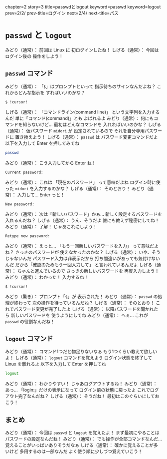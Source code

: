 chapter=2
story=3
title=passwdとlogout
keyword=passwd
keyword=logout
prev=2/2/
prev-title=ログイン
next=2/4/
next-title=パス

# `passwd` と `logout`

みどり（通常）：
  前回は Linux に
  初ログインしたね！
しげる（通常）：
  今回はログイン後の
  操作をしよう！

## `passwd` コマンド

みどり（通常）：
  「`$`」はプロンプトといって
  指示待ちのサインなんだよね？
  これからどんな指示を
  すればいいのかな？

```console
$ !cursor!
```

しげる（通常）：
  「コマンドライン(command line)」
  という文字列を入力するんだ
  単に「コマンド(command)」とも
  よばれるよ
みどり（通常）：
  何にもコマンドを知らないけど…
  最初はどんなコマンドを
  入れればいいのかな？
しげる（通常）：
  仮パスワード `midori` が
  設定されているので
  それを自分専用パスワードに
  置き換えよう！
しげる（通常）：
  `passwd` は
  パスワード変更コマンドだよ
  以下を入力して
  Enter を押してみてね

```bash
passwd
```

みどり（通常）：
  こう入力してから
  Enter ね！

```console
Current password:
```

みどり（通常）：
  これは
  「現在のパスワード」
  って意味だよね
  ログイン時に使った
  `midori` を入力するのかな？
しげる（通常）：
  そのとおり！
みどり（通常）：
  入力して…
  Enter っと！

```console
New password:
```

みどり（通常）：
  次は「新しいパスワード」かぁ…
  新しく設定するパスワードを
  入れるんだね？
しげる（通常）：
  うん、そうだよ
  誰にも教えず秘密にしてね！
みどり（通常）：
  了解！
  じゃあこれにしよう！

```console
Retype new password:
```

みどり（通常）：
  えっと…
  「もう一回新しいパスワードを入力」
  って意味だよね？
  さっきのパスワードが
  使えなかったのかな？
しげる（通常）：
  いや、そうじゃないんだ
  パスワード入力は非表示だから
  打ち間違いがあっても気付けないんだ
  だから「確認のためもう一回入力して」
  と言われているんだよ
しげる（通常）：
  ちゃんと進んでいるので
  さっきの新しいパスワードを
  再度入力しよう！
みどり（通常）：
  わかった！
  入力するね！

```console
$ !cursor!
```

みどり（驚き）：
  プロンプト「`$`」が
  表示された！
みどり（通常）：
  `passwd` の処理が終わって
  次の操作を待っているんだね？
しげる（通常）：
  そのとおり！
  これでパスワード変更が完了したよ
しげる（通常）：
  以降パスワードを聞かれたら
  新しいパスワードを
  使うようにしてね
みどり（通常）：
  へぇ…
  これが `passwd` の役割なんだね！

## `logout` コマンド

みどり（通常）：
  コマンド1つだと物足りないなぁ
  もう1つくらい教えて欲しいよ！
しげる（通常）：
  `logout` コマンドを覚えよう
  ログイン状態を終了して
  Linux を離れるよ
  以下を入力して
  Enter を押してね

```bash
logout
```

みどり（通常）：
  わかりやすい！
  じゃあログアウトするね！
みどり（通常）：
  あっ…
  「login:」だけの表示になって
  ログイン前の状態に戻ったよ
  これでログアウト完了なんだね？
しげる（通常）：
  そうだね！
  最初はこのぐらいにしておこう！

## まとめ

みどり（通常）：
  今回は `passwd` と
  `logout` を覚えたよ！
  まず最初にやることは
  パスワードの設定なんだね！
みどり（通常）：
  でも操作が全部コマンドなんだ…
  覚えることがいっぱいありそうだなぁ
しげる（通常）：
  確かに覚えることが多いけど
  多用するのは一部なんだ
  よく使う順に少しづつ覚えていこう！

